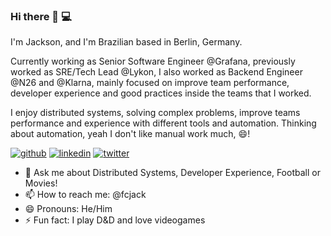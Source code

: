 ### Hi there 👋 💻

I'm Jackson, and I'm Brazilian based in Berlin, Germany.

Currently working as Senior Software Engineer @Grafana, previously worked as SRE/Tech Lead @Lykon, I also worked as Backend Engineer @N26 and @Klarna,
mainly focused on improve team performance, developer experience and good practices inside the teams that I worked.

I enjoy distributed systems, solving complex problems, improve teams performance and experience with different tools and automation.
Thinking about automation, yeah I don't like manual work much, 😄!

[![github](https://img.shields.io/badge/GitHub-000000?style=for-the-badge&logo=GitHub&logoColor=white)](https://github.com/fcjack)
[![linkedin](https://img.shields.io/badge/LinkedIn-000000?style=for-the-badge&logo=LinkedIn&logoColor=white)](https://linkedin.com/in/jacksoncoelho)
[![twitter](https://img.shields.io/badge/Twitter-000000?style=for-the-badge&logo=Twitter&logoColor=white)](https://twitter.com/fcjack90)

- 💬 Ask me about Distributed Systems, Developer Experience, Football or Movies!
- 📫 How to reach me: @fcjack
- 😄 Pronouns: He/Him
- ⚡ Fun fact: I play D&D and love videogames

<!--
**fcjack/fcjack** is a ✨ _special_ ✨ repository because its `README.md` (this file) appears on your GitHub profile.

Here are some ideas to get you started:

- 🔭 I’m currently working on ...
- 🌱 I’m currently learning ...
- 👯 I’m looking to collaborate on ...
- 🤔 I’m looking for help with ...
- 💬 Ask me about ...
- 📫 How to reach me: ...
- 😄 Pronouns: ...
- ⚡ Fun fact: ...
-->
